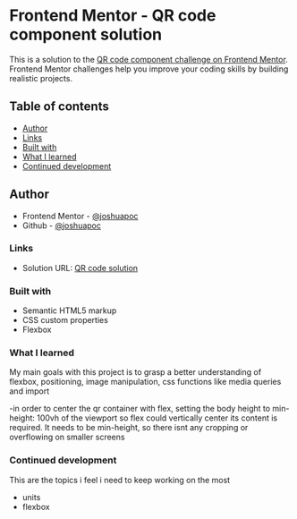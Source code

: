 # Frontend Mentor - QR code component solution

This is a solution to the [QR code component challenge on Frontend Mentor](https://www.frontendmentor.io/challenges/qr-code-component-iux_sIO_H). Frontend Mentor challenges help you improve your coding skills by building realistic projects. 

## Table of contents

- [Author](#author)
- [Links](#links)
- [Built with](#built-with)
- [What I learned](#what-i-learned)
- [Continued development](#continued-development)

## Author

- Frontend Mentor - [@joshuapoc](https://www.frontendmentor.io/profile/joshuapoc)
- Github - [@joshuapoc](https://github.com/joshuapoc)

### Links

- Solution URL: [QR code solution](https://joshuapoc.github.io/challenges/qr-code-challenge)

### Built with

- Semantic HTML5 markup
- CSS custom properties
- Flexbox

### What I learned

My main goals with this project is to grasp a better understanding of flexbox, positioning, image manipulation, css functions like
media queries and import

-in order to center the qr container with flex, setting the body height to min-height: 100vh of the viewport so flex could  vertically center its content is required. It needs to be min-height, so there isnt any cropping or overflowing on smaller screens


### Continued development
This are the topics i feel i need to keep working on the most 

- units
- flexbox

